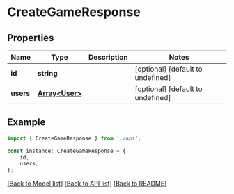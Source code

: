 # CreateGameResponse


## Properties

Name | Type | Description | Notes
------------ | ------------- | ------------- | -------------
**id** | **string** |  | [optional] [default to undefined]
**users** | [**Array&lt;User&gt;**](User.md) |  | [optional] [default to undefined]

## Example

```typescript
import { CreateGameResponse } from './api';

const instance: CreateGameResponse = {
    id,
    users,
};
```

[[Back to Model list]](../README.md#documentation-for-models) [[Back to API list]](../README.md#documentation-for-api-endpoints) [[Back to README]](../README.md)
